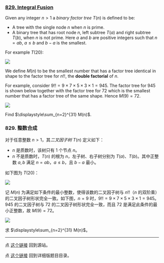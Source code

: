 ### [829. Integral Fusion](https://projecteuler.net/problem=829)

Given any integer $n \gt 1$ a *binary factor tree* $T(n)$ is defined to be:

* A tree with the single node $n$ when $n$ is prime.
* A binary tree that has root node $n$, left subtree $T(a)$ and right subtree $T(b)$, when $n$ is not prime. Here $a$ and $b$ are positive integers such that $n = ab$, $a\le b$ and $b-a$ is the smallest.

For example $T(20)$:

![](https://pe.xiaoyaowudi.com/resources/images/0829_example1.jpg?1678992055)

We define $M(n)$ to be the smallest number that has a factor tree identical in shape to the factor tree for $n!!$, the **double factorial** of $n$.

For example, consider $9!! = 9\times 7\times 5\times 3\times 1 = 945$. The factor tree for $945$ is shown below together with the factor tree for $72$ which is the smallest number that has a factor tree of the same shape. Hence $M(9) = 72$.

![](https://pe.xiaoyaowudi.com/resources/images/0829_example2.jpg?1678992055)

Find $\displaystyle\sum_{n=2}^{31} M(n)$.

### 829. 整数合成

对于任意整数 $n \gt 1$，其*二叉因子树* $T(n)$ 定义如下：

* $n$ 是质数时，该树只有 1 个节点 $n$。
* $n$ 不是质数时，$T(n)$ 的根为 $n$，左子树、右子树分别为 $T(a)$、$T(b)$。其中正整数 $a, b$ 满足 $n=ab$，$a \leq b$，且 $b - a$ 最小。

如下图为 $T(20)$：

![](https://pe.xiaoyaowudi.com/resources/images/0829_example1.jpg?1678992055)

记 $M(n)$ 为满足如下条件的最小整数，使得该数的二叉因子树与 $n!!$（$n$ 的双阶乘）的二叉因子树形状完全一致。如下图，$n = 9$ 时，$9!! = 9\times 7\times 5\times 3\times 1 = 945$。$945$ 的二叉因子树与 $72$ 的二叉因子树形状完全一致，而且 $72$ 是满足此条件的最小正整数，故 $M(9) = 72$。

![](https://pe.xiaoyaowudi.com/resources/images/0829_example2.jpg?1678992055)


求 $\displaystyle\sum_{n=2}^{31} M(n)$。

---

点 [这个链接](https://fsy-juruo.github.io/pe-chinese-translation/) 回到源站。

点 [这个链接](https://fsy-juruo.github.io/pe-chinese-translation/detailed_content_archives.html) 回到详细版题目目录。